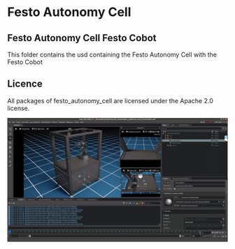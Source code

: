 # Festo Autonomy Cell

## Festo Autonomy Cell Festo Cobot
This folder contains the usd containing the Festo Autonomy Cell with the Festo Cobot 

## Licence
All packages of festo_autonomy_cell are licensed under the Apache 2.0 license.


![plot](https://github.com/Festo-se/festo_autonomy_cell/blob/main/FestoCell_FestoCobot.JPG?raw=true)
